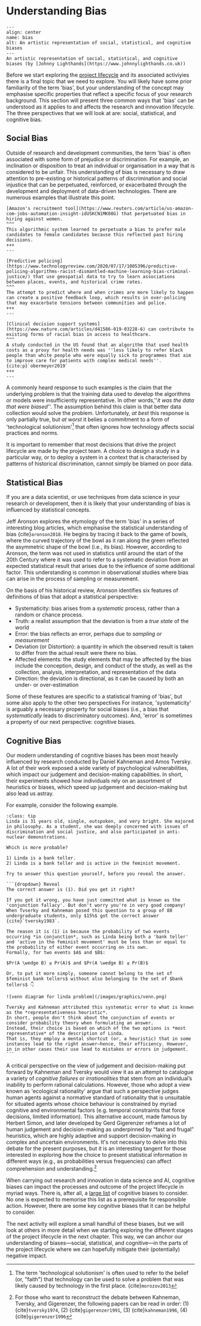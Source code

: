 # Understanding Bias

```{figure} /images/illustrations/bias.png
---
align: center
name: bias
alt: An artistic representation of social, statistical, and cognitive biases
---
An artistic representation of social, statistical, and cognitive biases (by [Johnny Lighthands](https://www.johnnylighthands.co.uk))
```

Before we start exploring the [project lifecycle](../chapter4/index.md) and its associated activiyies there is a final topic that we need to explore.
You will likely have some prior familiarity of the term 'bias', but your understanding of the concept may emphasise specific properties that reflect a specific focus of your research background.
This section will present three common ways that 'bias' can be understood as it applies to and affects the research and innovation lifecycle.
The three perspectives that we will look at are: social, statistical, and cognitive bias.

## Social Bias

Outside of research and development communities, the term 'bias' is often associated with some form of prejudice or discrimination.
For example, an inclination or disposition to treat an individual or organisation in a way that is considered to be unfair.
This understanding of bias is necessary to draw attention to pre-existing or historical patterns of discrimination and social injustice that can be perpetuated, reinforced, or exacerbated through the development and deployment of data-driven technologies.
There are numerous examples that illustrate this point.

````{panels}
[Amazon's recruitment tool](https://www.reuters.com/article/us-amazon-com-jobs-automation-insight-idUSKCN1MK08G) that perpetuated bias in hiring against women.
^^^
This algorithmic system learned to perpetuate a bias to prefer male candidates to female candidates because this reflected past hiring decisions.
+++
---

[Predictive policing](https://www.technologyreview.com/2020/07/17/1005396/predictive-policing-algorithms-racist-dismantled-machine-learning-bias-criminal-justice/) that use geospatial data to try to learn associations between places, events, and historical crime rates.
^^^
The attempt to predict where and when crimes are more likely to happen can create a positive feedback loop, which results in over-policing that may exacerbate tensions between communities and police.
+++
---

[Clinical decision support systems](https://www.nature.com/articles/d41586-019-03228-6) can contribute to existing forms of racial bias in access to healthcare.
^^^
A study conducted in the US found that an algorithm that used health costs as a proxy for health needs was ''less likely to refer black people than white people who were equally sick to programmes that aim to improve care for patients with complex medical needs''. {cite:p}`obermeyer2019`
+++
---
````

A commonly heard response to such examples is the claim that the underlying problem is that the training data used to develop the algorithms or models were insufficiently representative.
In other words,''*it was the data that were biased*''.
The assumption behind this claim is that better data collection would solve the problem.
Unfortunately, *at best* this response is only partially true, but *at worst* it belies a commitment to a form of 'technological solutionism'[^solutionism] that often ignores how technology affects social practices and norms.

It is important to remember that most decisions that drive the project lifecycle are made by the project team.
A choice to design a study in a particular way, or to deploy a system in a context that is characterised by patterns of historical discrimination, cannot simply be blamed on poor data.

[^solutionism]: The term 'technological solutionism' is often used to refer to the belief (or, "faith") that technology can be used to solve a problem that was likely caused by technology in the first place. {cite}`morozov2013`

## Statistical Bias

If you are a data scientist, or use techniques from data science in your research or development, then it is likely that your understanding of bias is influenced by statistical concepts.

Jeff Aronson explores the etymology of the term 'bias' in a series of interesting blog articles, which emphasise the statistical understanding of bias {cite}`aronson2018`.
He begins by tracing it back to the game of bowls, where the curved trajectory of the bowl as it ran along the green reflected the asymmetric shape of the bowl (i.e., its bias).
However, according to Aronson, the term was not used in statistics until around the start of the 20th Century where it was used to refer to a systematic deviation from an expected statistical result that arises due to the influence of some additional factor.
This understanding is common in observational studies where bias can arise in the process of sampling or measurement.

On the basis of his historical review, Aronson identifies six features of definitions of bias that adopt a statistical perspective:

* Systematicity: bias arises from a *systematic* process, rather than a random or chance process.
* Truth: a realist assumption that the deviation is from a *true state* of the world
* Error: the bias reflects an error, perhaps due to *sampling or measurement*
* Deviation (or Distortion): a quantity in which the observed result is taken to differ from the actual result were there no bias.
* Affected elements: the study elements that may be affected by the bias include the conception, design, and conduct of the study, as well as the collection, analysis, interpretation, and representation of the data
* Direction: the deviation is directional, as it can be caused by both an under- or over-estimation

Some of these features are specific to a statistical framing of 'bias', but some also apply to the other two perspectives
For instance, 'systematicity' is arguably a necessary property for social biases (i.e., a bias that *systematically* leads to discriminatory outcomes).
And, 'error' is sometimes a property of our next perspective: cognitive biases.

## Cognitive Bias

Our modern understanding of cognitive biases has been most heavily influenced by research conducted by Daniel Kahneman and Amos Tversky.
A lot of their work exposed a wide variety of psychological vulnerabilities, which impact our judgement and decision-making capabilities.
In short, their experiments showed how individuals rely on an assortment of heuristics or biases, which speed up judgement and decision-making but also lead us astray.

For example, consider the following example.

````{admonition} The Linda Problem
:class: tip
Linda is 31 years old, single, outspoken, and very bright. She majored in philosophy. As a student, she was deeply concerned with issues of discrimination and social justice, and also participated in anti-nuclear demonstrations.

Which is more probable?

1) Linda is a bank teller.
2) Linda is a bank teller and is active in the feminist movement.

Try to answer this question yourself, before you reveal the answer.

```{dropdown} Reveal
The correct answer is (1). Did you get it right?

If you got it wrong, you have just committed what is known as the 'conjunction fallacy'. But don't worry you're in very good company!
When Tvserky and Kahneman posed this question to a group of 88 undergraduate students, only $15%$ got the correct answer {cite}`tversky1983`. 

The reason it is (1) is because the probability of two events occurring *in conjunction*, such as Linda being both a 'bank teller' and 'active in the feminist movement' must be less than or equal to the probability of either event occurring on its own. 
Formally, for two events $A$ and $B$:

$Pr(A \wedge B) ≤ Pr(A)$ and $Pr(A \wedge B) ≤ Pr(B)$

Or, to put it more simply, someone cannot belong to the set of $feminist bank tellers$ without also belonging to the set of $bank tellers$ 👇

![venn diagram for linda problem](/images/graphics/venn.png)

Tversky and Kahneman attributed this systematic error to what is known as the *representativeness heuristic*. 
In short, people don't think about the conjunction of events or consider probability theory when formulating an answer.
Instead, their choice is based on which of the two options is *most representative* of the description of Linda. 
That is, they employ a mental shortcut (or, a heuristic) that in some instances lead to the right answer—hence, their efficiency. However, in in other cases their use lead to mistakes or errors in judgement.
```
````

A critical perspective on the view of judgement and decision-making put forward by Kahneman and Tversky would view it as an attempt to catalogue a variety of *cognitive failures* or *irrationalities* that stem from an individual’s inability to perform rational calculations.
However, those who adopt a view known as 'ecological rationality' argue that such a perspective judges human agents against a normative standard of rationality that is unsuitable for situated agents whose choice behaviour is constrained by myriad cognitive and environmental factors (e.g. temporal constraints that force decisions, limited information).
This alternative account, made famous by Herbert Simon, and later developed by Gerd Gigerenzer reframes a lot of human judgement and decision-making as underpinned by “fast and frugal” heuristics, which are highly adaptive and support decision-making in complex and uncertain environments.
It's not necessary to delve into this debate for the present purposes, but it is an interesting tangent for those interested in exploring how the choice to present statistical information in different ways (e.g., as probabilities versus frequencies) can affect comprehension and understanding.[^debate]

[^debate]: For those who want to reconstruct the debate between Kahneman, Tversky, and Gigerenzer, the following papers can be read in order: (1) {cite}`tversky1974`, (2) {cite}`gigerenzer1991`, (3) {cite}`kahneman1996`, (4) {cite}`gigerenzer1996`

When carrying out research and innovation in data science and AI, cognitive biases can impact the processes and outcome of the project lifecycle in myriad ways.
There is, after all, a [large list](https://en.wikipedia.org/wiki/List_of_cognitive_biases) of cognitive biases to consider.
No one is expected to memorise this list as a prerequisite for responsible action.
However, there are some key cognitive biases that it can be helpful to consider.

The next activity will explore a small handful of these biases, but we will look at others in more detail when we starting exploring the different stages of the project lifecycle in the next chapter.
This way, we can anchor our understanding of biases—social, statistical, and cognitive—in the parts of the project lifecycle where we can hopefully mitigate their (potentially) negative impact.
